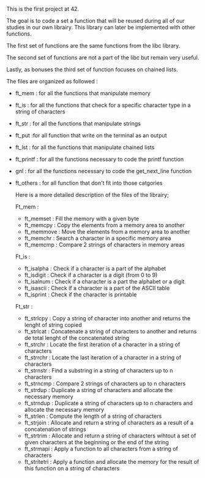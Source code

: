 This is the first project at 42.

The goal is to code a set a function that will be reused during all of our studies in our own librairy. This library can later be implemented with other functions.

The first set of functions are the same functions from the libc library. 

The second set of functions are not a part of the libc but remain very useful.

Lastly, as bonuses the third set of function focuses on chained lists. 

The files are organized as followed : 
- ft_mem : for all the functions that manipulate memory
- ft_is : for all the functions that check for a specific character type in a string of characters
- ft_str : for all the functions that manipulate strings
- ft_put :for all function that write on the terminal as an output
- ft_lst : for all the functions that manipulate chained lists
- ft_printf : for all the functions necessary to code the printf function
- gnl : for all the functions necessary to code the get_next_line function
- ft_others : for all function that don't fit into those catgories

  Here is a more detailed description of the files of the librairy;

  Ft_mem :
  - ft_memset : Fill the memory with a given byte
  - ft_memcpy : Copy the elements from a memory area to another
  - ft_memmove : Move the elements from a memory area to another
  - ft_memchr : Search a character in a specific memory area
  - ft_memcmp : Compare 2 strings of characters in memory areas

  Ft_is :
  - ft_isalpha : Check if a character is a part of the alphabet
  - ft_isdigit : Check if a character is a digit (from 0 to 9)
  - ft_isalnum : Check if a character is a part the alphabet or a digit
  - ft_isascii : Check if a character is a part of the ASCII table
  - ft_isprint : Check if the character is printable
   
  Ft_str :
  - ft_strlcpy : Copy a string of character into another and returns the lenght of string copied
  - ft_strlcat : Concatenate a string of characters to another and returns de total lenght of the concatenated string
  - ft_strchr : Locate the first iteration of a character in a string of characters
  - ft_strrchr : Locate the last iteration of a character in a string of characters
  - ft_strnstr : Find a substring in a string of characters up to n characters
  - ft_strncmp : Compare 2 strings of characters up to n characters
  - ft_strdup : Duplicate a string of characters and allocate the necessary memory
  - ft_strndup : Duplicate a string of characters up to n characters and allocate the necessary memory
  - ft_strlen : Compute the length of a string of characters
  - ft_strjoin : Allocate and return a string of characters as a result of a concatenation of strings
  - ft_strtrim : Allocate and return a string of characters wihtout a set of given characters at the beginning or the end of the string
  - ft_strmapi : Apply a function to all characters from a string of characters
  - ft_stritetri : Apply a function and allocate the memory for the result of this function on a string of characters

